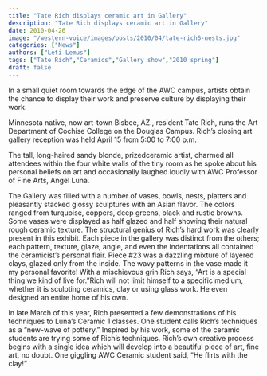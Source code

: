 ```yaml
---
title: "Tate Rich displays ceramic art in Gallery"
description: "Tate Rich displays ceramic art in Gallery"
date: 2010-04-26
image: "/western-voice/images/posts/2010/04/tate-rich6-nests.jpg"
categories: ["News"]
authors: ["Leti Lemus"]
tags: ["Tate Rich","Ceramics","Gallery show","2010 spring"]
draft: false
---
```

In a small quiet room towards the edge of the AWC campus, artists obtain the chance to display their work and preserve culture by displaying their work.

Minnesota native, now art-town Bisbee, AZ., resident Tate Rich, runs the Art Department of Cochise College on the Douglas Campus. Rich’s closing art gallery reception was held April 15 from 5:00 to 7:00 p.m.

The tall, long-haired sandy blonde, prizedceramic artist, charmed all attendees within the four white walls of the tiny room as he spoke about his personal beliefs on art and occasionally laughed loudly with AWC Professor of Fine Arts, Angel Luna.

The Gallery was filled with a number of vases, bowls, nests, platters and pleasantly stacked glossy sculptures with an Asian flavor. The colors ranged from turquoise, coppers, deep greens, black and rustic browns. Some vases were displayed as half glazed and half showing their natural rough ceramic texture. The structural genius of Rich’s hard work was clearly present in this exhibit. Each piece in the gallery was distinct from the others; each pattern, texture, glaze, angle, and even the indentations all contained the ceramicist’s personal flair. Piece #23 was a dazzling mixture of layered clays, glazed only from the inside. The wavy patterns in the vase made it my personal favorite! With a mischievous grin Rich says, “Art is a special thing we kind of live for.”Rich will not limit himself to a specific medium, whether it is sculpting ceramics, clay or using glass work. He even designed an entire home of his own.

In late March of this year, Rich presented a few demonstrations of his techniques to Luna’s Ceramic 1 classes. One student calls Rich’s techniques as a “new-wave of pottery.” Inspired by his work, some of the ceramic students are trying some of Rich’s techniques. Rich’s own creative process begins with a single idea which will develop into a beautiful piece of art, fine art, no doubt. One giggling AWC Ceramic student said, “He flirts with the clay!”